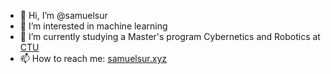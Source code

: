 - 👋 Hi, I’m @samuelsur
- 👀 I’m interested in machine learning
- 🌱 I’m currently studying a Master's program Cybernetics and Robotics at [CTU](https://intranet.fel.cvut.cz/en/)
- 📫 How to reach me: [samuelsur.xyz](samuelsur.xyz)

<!---
samuelsur/samuelsur is a ✨ special ✨ repository because its `README.md` (this file) appears on your GitHub profile.
You can click the Preview link to take a look at your changes.

- 💞️ I’m looking to collaborate on ...
--->

